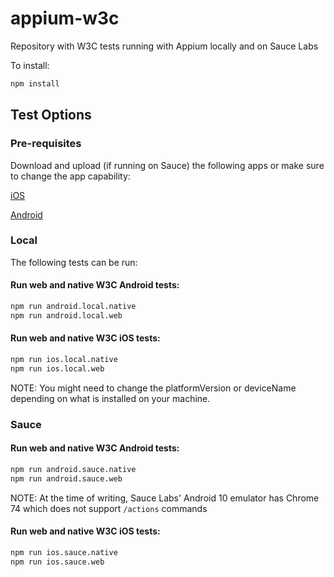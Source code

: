 # appium-w3c

Repository with W3C tests running with Appium locally and on Sauce Labs

To install:
```bash
npm install
```

## Test Options

### Pre-requisites
Download and upload (if running on Sauce) the following apps or make sure to change the app capability:

[iOS](https://github.com/saucelabs/sample-app-mobile/releases/download/2.2.1/iOS.Simulator.SauceLabs.Mobile.Sample.app.2.1.1.zip)

[Android](https://github.com/saucelabs/sample-app-mobile/releases/download/2.2.1/Android.SauceLabs.Mobile.Sample.app.2.2.1.apk)


### Local
The following tests can be run:


#### Run web and native W3C Android tests:
```bash
npm run android.local.native
npm run android.local.web
```

#### Run web and native W3C iOS tests:
```bash
npm run ios.local.native
npm run ios.local.web
```
NOTE: You might need to change the platformVersion or deviceName depending on what is installed on your machine.

### Sauce

#### Run web and native W3C Android tests:
```bash
npm run android.sauce.native
npm run android.sauce.web
```
NOTE: At the time of writing, Sauce Labs' Android 10 emulator has Chrome 74 which does not support `/actions` commands

#### Run web and native W3C iOS tests:
```bash
npm run ios.sauce.native
npm run ios.sauce.web
```